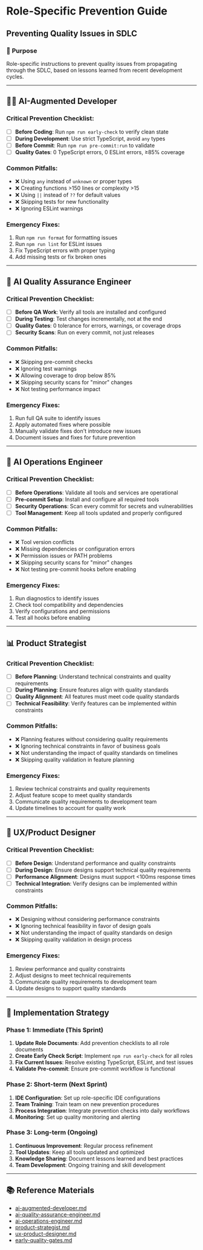 # Role-Specific Prevention Guide
## Preventing Quality Issues in SDLC

### 🎯 **Purpose**
Role-specific instructions to prevent quality issues from propagating through the SDLC, based on lessons learned from recent development cycles.

---

## 👨‍💻 **AI-Augmented Developer**

### **Critical Prevention Checklist:**
- [ ] **Before Coding**: Run `npm run early-check` to verify clean state
- [ ] **During Development**: Use strict TypeScript, avoid `any` types
- [ ] **Before Commit**: Run `npm run pre-commit:run` to validate
- [ ] **Quality Gates**: 0 TypeScript errors, 0 ESLint errors, ≥85% coverage

### **Common Pitfalls:**
- ❌ Using `any` instead of `unknown` or proper types
- ❌ Creating functions >150 lines or complexity >15
- ❌ Using `||` instead of `??` for default values
- ❌ Skipping tests for new functionality
- ❌ Ignoring ESLint warnings

### **Emergency Fixes:**
1. Run `npm run format` for formatting issues
2. Run `npm run lint` for ESLint issues
3. Fix TypeScript errors with proper typing
4. Add missing tests or fix broken ones

---

## 🧪 **AI Quality Assurance Engineer**

### **Critical Prevention Checklist:**
- [ ] **Before QA Work**: Verify all tools are installed and configured
- [ ] **During Testing**: Test changes incrementally, not at the end
- [ ] **Quality Gates**: 0 tolerance for errors, warnings, or coverage drops
- [ ] **Security Scans**: Run on every commit, not just releases

### **Common Pitfalls:**
- ❌ Skipping pre-commit checks
- ❌ Ignoring test warnings
- ❌ Allowing coverage to drop below 85%
- ❌ Skipping security scans for "minor" changes
- ❌ Not testing performance impact

### **Emergency Fixes:**
1. Run full QA suite to identify issues
2. Apply automated fixes where possible
3. Manually validate fixes don't introduce new issues
4. Document issues and fixes for future prevention

---

## 🔧 **AI Operations Engineer**

### **Critical Prevention Checklist:**
- [ ] **Before Operations**: Validate all tools and services are operational
- [ ] **Pre-commit Setup**: Install and configure all required tools
- [ ] **Security Operations**: Scan every commit for secrets and vulnerabilities
- [ ] **Tool Management**: Keep all tools updated and properly configured

### **Common Pitfalls:**
- ❌ Tool version conflicts
- ❌ Missing dependencies or configuration errors
- ❌ Permission issues or PATH problems
- ❌ Skipping security scans for "minor" changes
- ❌ Not testing pre-commit hooks before enabling

### **Emergency Fixes:**
1. Run diagnostics to identify issues
2. Check tool compatibility and dependencies
3. Verify configurations and permissions
4. Test all hooks before enabling

---

## 📊 **Product Strategist**

### **Critical Prevention Checklist:**
- [ ] **Before Planning**: Understand technical constraints and quality requirements
- [ ] **During Planning**: Ensure features align with quality standards
- [ ] **Quality Alignment**: All features must meet code quality standards
- [ ] **Technical Feasibility**: Verify features can be implemented within constraints

### **Common Pitfalls:**
- ❌ Planning features without considering quality requirements
- ❌ Ignoring technical constraints in favor of business goals
- ❌ Not understanding the impact of quality standards on timelines
- ❌ Skipping quality validation in feature planning

### **Emergency Fixes:**
1. Review technical constraints and quality requirements
2. Adjust feature scope to meet quality standards
3. Communicate quality requirements to development team
4. Update timelines to account for quality work

---

## 🎨 **UX/Product Designer**

### **Critical Prevention Checklist:**
- [ ] **Before Design**: Understand performance and quality constraints
- [ ] **During Design**: Ensure designs support technical quality requirements
- [ ] **Performance Alignment**: Designs must support <100ms response times
- [ ] **Technical Integration**: Verify designs can be implemented within constraints

### **Common Pitfalls:**
- ❌ Designing without considering performance constraints
- ❌ Ignoring technical feasibility in favor of design goals
- ❌ Not understanding the impact of quality standards on design
- ❌ Skipping quality validation in design process

### **Emergency Fixes:**
1. Review performance and quality constraints
2. Adjust designs to meet technical requirements
3. Communicate quality requirements to development team
4. Update designs to support quality standards

---

## 🚀 **Implementation Strategy**

### **Phase 1: Immediate (This Sprint)**
1. **Update Role Documents**: Add prevention checklists to all role documents
2. **Create Early Check Script**: Implement `npm run early-check` for all roles
3. **Fix Current Issues**: Resolve existing TypeScript, ESLint, and test issues
4. **Validate Pre-commit**: Ensure pre-commit workflow is functional

### **Phase 2: Short-term (Next Sprint)**
1. **IDE Configuration**: Set up role-specific IDE configurations
2. **Team Training**: Train team on new prevention procedures
3. **Process Integration**: Integrate prevention checks into daily workflows
4. **Monitoring**: Set up quality monitoring and alerting

### **Phase 3: Long-term (Ongoing)**
1. **Continuous Improvement**: Regular process refinement
2. **Tool Updates**: Keep all tools updated and optimized
3. **Knowledge Sharing**: Document lessons learned and best practices
4. **Team Development**: Ongoing training and skill development

---

## 📚 **Reference Materials**
- [ai-augmented-developer.md](../../roles/ai-augmented-developer.md)
- [ai-quality-assurance-engineer.md](../../roles/ai-quality-assurance-engineer.md)
- [ai-operations-engineer.md](../../roles/ai-operations-engineer.md)
- [product-strategist.md](../../roles/product-strategist.md)
- [ux-product-designer.md](../../roles/ux-product-designer.md)
- [early-quality-gates.md](./early-quality-gates.md)
